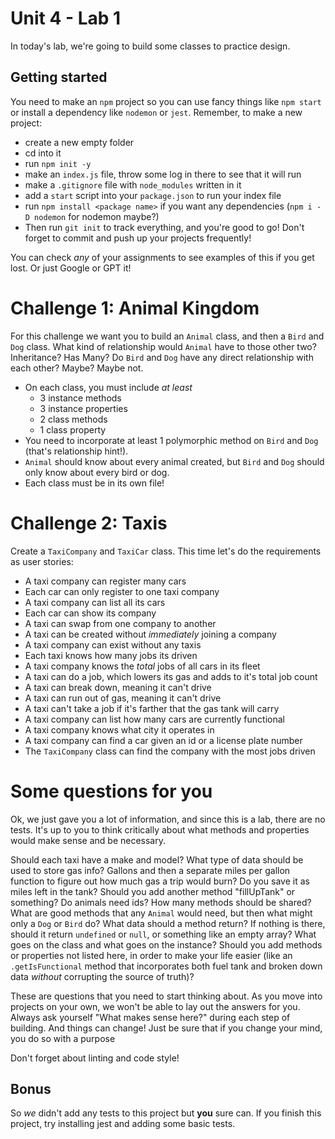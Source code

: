 # Unit 4 - Lab 1

In today's lab, we're going to build some classes to practice design.

## Getting started
You need to make an `npm` project so you can use fancy things like `npm start` or install a dependency like `nodemon` or `jest`. Remember, to make a new project:

- create a new empty folder
- cd into it
- run `npm init -y`
- make an `index.js` file, throw some log in there to see that it will run
- make a `.gitignore` file with `node_modules` written in it
- add a `start` script into your `package.json` to run your index file
- run `npm install <package name>` if you want any dependencies (`npm i -D nodemon` for nodemon maybe?)
- Then run `git init` to track everything, and you're good to go! Don't forget to commit and push up your projects frequently!

You can check *any* of your assignments to see examples of this if you get lost. Or just Google or GPT it!

# Challenge 1: Animal Kingdom
For this challenge we want you to build an `Animal` class, and then a `Bird` and `Dog` class. What kind of relationship would `Animal` have to those other two? Inheritance? Has Many? Do `Bird` and `Dog` have any direct relationship with each other? Maybe? Maybe not.

- On each class, you must include *at least*
  - 3 instance methods
  - 3 instance properties
  - 2 class methods
  - 1 class property
- You need to incorporate at least 1 polymorphic method on `Bird` and `Dog` (that's relationship hint!).
- `Animal` should know about every animal created, but `Bird` and `Dog` should only know about every bird or dog.
- Each class must be in its own file!

# Challenge 2: Taxis
Create a `TaxiCompany` and `TaxiCar` class. This time let's do the requirements as user stories:

- A taxi company can register many cars
- Each car can only register to one taxi company
- A taxi company can list all its cars
- Each car can show its company
- A taxi can swap from one company to another
- A taxi can be created without *immediately* joining a company
- A taxi company can exist without any taxis
- Each taxi knows how many jobs its driven
- A taxi company knows the *total* jobs of all cars in its fleet
- A taxi can do a job, which lowers its gas and adds to it's total job count
- A taxi can break down, meaning it can't drive
- A taxi can run out of gas, meaning it can't drive
- A taxi can't take a job if it's farther that the gas tank will carry
- A taxi company can list how many cars are currently functional
- A taxi company knows what city it operates in
- A taxi company can find a car given an id or a license plate number
- The `TaxiCompany` class can find the company with the most jobs driven


# Some questions for you
Ok, we just gave you a lot of information, and since this is a lab, there are no tests. It's up to you to think critically about what methods and properties would make sense and be necessary.

Should each taxi have a make and model? What type of data should be used to store gas info? Gallons and then a separate miles per gallon function to figure out how much gas a trip would burn? Do you save it as miles left in the tank? Should you add another method "fillUpTank" or something? Do animals need ids? How many methods should be shared? What are good methods that any `Animal` would need, but then what might only a `Dog` or `Bird` do? What data should a method return? If nothing is there, should it return `undefined` or `null`, or something like an empty array? What goes on the class and what goes on the instance? Should you add methods or properties not listed here, in order to make your life easier (like an `.getIsFunctional` method that incorporates both fuel tank and broken down data *without* corrupting the source of truth)?

These are questions that you need to start thinking about. As you move into projects on your own, we won't be able to lay out the answers for you. Always ask yourself "What makes sense here?" during each step of building. And things can change! Just be sure that if you change your mind, you do so with a purpose

Don't forget about linting and code style!

## Bonus
So *we* didn't add any tests to this project but **you** sure can. If you finish this project, try installing jest and adding some basic tests.

